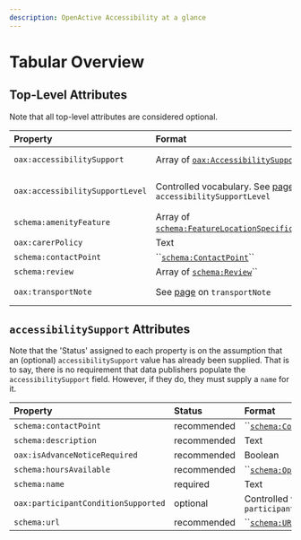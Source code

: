 ```yaml
---
description: OpenActive Accessibility at a glance
---
```


# Tabular Overview

## Top-Level Attributes

Note that all top-level attributes are considered optional.

| Property | Format | Notes |
| :--- | :--- | :--- |
| `oax:accessibilitySupport` | Array of [`oax:AccessibilitySupport`](../accessibility-support/overview.md)\`\` | See further below |
| `oax:accessibilitySupportLevel` | Controlled vocabulary. See [page](../top-level-attributes/accessibilitysupportlevel.md) on `accessibilitySupportLevel` | Applies to opportunities only |
| `schema:amenityFeature` | Array of [`schema:FeatureLocationSpecification`](https://schema.org/LocationFeatureSpecification)\`\` | Applies to places only |
| `oax:carerPolicy` | Text |  |
| `schema:contactPoint` | \`\`[`schema:ContactPoint`](https://schema.org/ContactPoint)\`\` |  |
| `schema:review` | Array of [`schema:Review`](https://schema.org/Review)\`\` |  |
| `oax:transportNote` | See [page](../top-level-attributes/transportnote.md) on `transportNote` | Applies to places only. |

## `accessibilitySupport` Attributes

Note that the 'Status' assigned to each property is on the assumption that an \(optional\) `accessibilitySupport` value has already been supplied. That is to say, there is no requirement that data publishers populate the `accessibilitySupport` field. However, if they do, they must supply a `name` for it.

| Property | Status | Format |
| :--- | :--- | :--- |
| `schema:contactPoint` | recommended | \`\`[`schema:ContactPoint`](https://schema.org/ContactPoint)\`\` |
| `schema:description` | recommended | Text |
| `oax:isAdvanceNoticeRequired` | recommended | Boolean |
| `schema:hoursAvailable` | recommended | \`\`[`schema:OpeningHoursSpecificatio`](https://schema.org/OpeningHoursSpecification)\`\` |
| `schema:name` | required | Text |
| `oax:participantConditionSupported` | optional | Controlled vocabulary. See [page](../accessibility-support/participantconditionsupported.md) on `participantConditionSupported` |
| `schema:url` | recommended | \`\`[`schema:URL`](https://schema.org/URL)\`\` |

